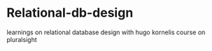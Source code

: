 # Relational-db-design
learnings on relational database design with hugo  kornelis course on pluralsight
